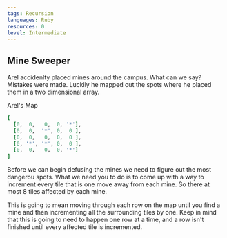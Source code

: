```yaml
---
tags: Recursion
languages: Ruby
resources: 0
level: Intermediate
---
```


## Mine Sweeper
Arel accidenlty placed mines around the campus.  What can we say? Mistakes were made.  Luckily he mapped out the spots where he placed them in a two dimensional array.

Arel's Map
```ruby
[
  [0,  0,   0,  0, '*'],
  [0,  0,  '*', 0,  0 ],
  [0,  0,   0,  0,  0 ],
  [0, '*', '*', 0,  0 ],
  [0,  0,   0,  0, '*']
]
```

Before we can begin defusing the mines we need to figure out the most dangerou spots.  What we need you to do is to come up with a way to increment every tile that is one move away from each mine.  So there at most 8 tiles affected by each mine.

This is going to mean moving through each row on the map until you find a mine and then incrementing all the surrounding tiles by one.  Keep in mind that this is going to need to happen one row at a time, and a row isn't finished until every affected tile is incremented.